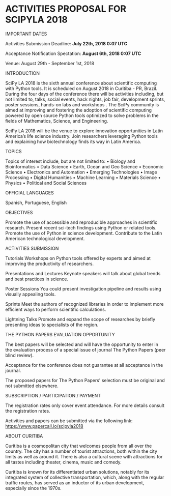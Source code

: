 ACTIVITIES PROPOSAL FOR SCIPYLA 2018
====================================

IMPORTANT DATES

Activities Submission Deadline: **July 22th, 2018 0:07 UTC**

Acceptance Notification Spectation: **August 6th, 2018 0:07 UTC**

Venue: August 29th - September 1st, 2018

INTRODUCTION

SciPy LA 2018 is the sixth annual conference about scientific computing with Python tools. It is scheduled on August 2018 in Curitiba - PR, Brazil. During the four days of the conference there will be activities including, but not limited to, talks, social events, hack nights, job fair, development sprints, poster sessions, hands-on labs and workshops . The SciPy community is aimed at improving and fostering the adoption of scientific computing powered by open source Python tools optimized to solve problems in the fields of Mathematics, Science, and Engineering.

SciPy LA 2018 will be the venue to explore innovation opportunities in Latin America’s life science industry. Join researchers leveraging Python tools and explaining how biotechnology finds its way in Latin America.

TOPICS

Topics of interest include, but are not limited to:
•       Biology and Bioinformatics
•       Data Science
•       Earth, Ocean and Geo Science
•       Economic Science
•       Electronics and Automation
•       Emerging Technologies
•       Image Processing
•       Digital Humanities
•       Machine Learning
•       Materials Science
•       Physics
•       Political and Social Sciences

OFFICIAL LANGUAGES

Spanish, Portuguese, English

OBJECTIVES

Promote the use of accessible and reproducible approaches in scientific research.
Present recent sci-tech findings using Python or related tools.
Promote the use of Python in science development.
Contribute to the Latin American technological development.

ACTIVITIES SUBMISSION

Tutorials
Workshops on Python tools offered by experts and aimed at improving the productivity of researchers.

Presentations and Lectures
Keynote speakers will talk about global trends and best practices in science.

Poster Sessions
You could present investigation pipeline and results using visually appealing tools.

Sprints
Meet the authors of recognized libraries in order to implement more efficient ways to perform scientific calculations.

Lightning Talks
Promote and expand the scope of researches by briefly presenting ideas to specialists of the region.

THE PYTHON PAPERS EVALUATION OPPORTUNITY

The best papers will be selected and will have the opportunity to enter in the evaluation process of a special issue of journal The Python Papers (peer blind review).

Acceptance for the conference does not guarantee at all acceptance in the journal.

The proposed papers for The Python Papers' selection must be original and not submitted elsewhere.

SUBSCRIPTION / PARTICIPATION / PAYMENT

The registration rates only cover event attendance. For more details consult the registration rates.

Activities and papers can be submitted via the following link: 
https://www.papercall.io/scipyla2018

ABOUT CURITIBA

Curitiba is a cosmopolitan city that welcomes people from all over the country. The city has a number of tourist attractions, both within the city limits as well as around it. There is also a cultural scene with attractions for all tastes including theater, cinema, music and comedy.

Curitiba is known for its differentiated urban solutions, notably for its integrated system of collective transportation, which, along with the regular traffic routes, has served as an inductor of its urban development, especially since the 1970s.
